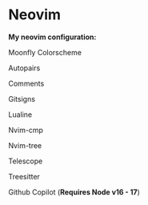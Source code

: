 # Neovim
**My neovim configuration:**

Moonfly Colorscheme

Autopairs

Comments

Gitsigns

Lualine

Nvim-cmp

Nvim-tree

Telescope

Treesitter

Github Copilot (**Requires Node v16 - 17**)
